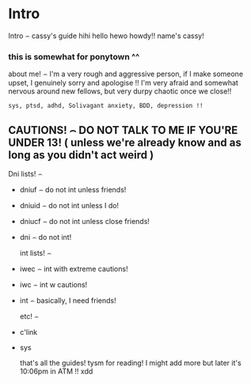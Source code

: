 # Intro
Intro ⌢ cassy's guide
hihi hello hewo howdy!! name's cassy!
### this is somewhat for ponytown ^^

about me! ⌢ I'm a very rough and aggressive person, if I make someone upset, I genuinely sorry and apologise !! I'm very afraid and somewhat nervous around new fellows, but very durpy chaotic once we close!!

``` sys, ptsd, adhd, Solivagant anxiety, BDD, depression !! ```


## CAUTIONS! ⌢ DO NOT TALK TO ME IF YOU'RE UNDER 13! ( unless we're already know and as long as you didn't act weird )


  Dni lists! ⌢

- dniuf ⌢ do not int unless friends!
- dniuid ⌢ do not int unless I do!
- dniucf ⌢ do not int unless close friends!
- dni ⌢ do not int!

  int lists! ⌢

- iwec ⌢ int with extreme cautions!
- iwc ⌢ int w cautions!
- int ⌢ basically, I need friends!

   etc! ⌢

- c'link
- sys

  that's all the guides! tysm for reading! I might add more but later it's 10:06pm in ATM !! xdd

